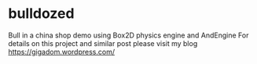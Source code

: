 # bulldozed
Bull in a china shop demo using Box2D physics engine and AndEngine
For details on this project and similar post please visit  my blog https://gigadom.wordpress.com/
